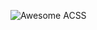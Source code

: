 ![Awesome ACSS](https://user-images.githubusercontent.com/8436717/29640902-fb405158-8858-11e7-9e19-7e2e307a1e56.gif)
